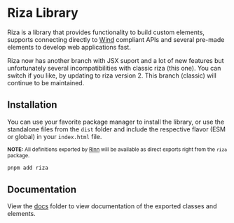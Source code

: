 # Riza Library

Riza is a library that provides functionality to build custom elements, supports connecting directly to [Wind](https://github.com/rsthn/rose-core/blob/master/Wind.md) compliant APIs and several pre-made elements to develop web applications fast.

Riza now has another branch with JSX suport and a lot of new features but unfortunately several incompatibilities with classic riza (this one). You can switch if you like, by updating to riza version 2. This branch (classic) will continue to be maintained.

## Installation

You can use your favorite package manager to install the library, or use the standalone files from the `dist` folder and include the respective flavor (ESM or global) in your `index.html` file.

<small>**NOTE:** All definitions exported by [Rinn](https://github.com/rsthn/rinn/) will be available as direct exports right from the `riza` package.</small>

```sh
pnpm add riza
```

## Documentation

View the [docs](./docs/README.md) folder to view documentation of the exported classes and elements.
